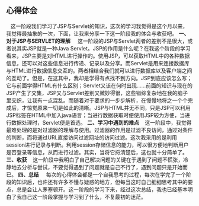 ## 心得体会 
 &nbsp; &nbsp;这一阶段我们学习了JSP与Servlet的知识，这次的学习我觉得是这个月以来，我觉得最抽象的一次，下面，让我来分享一下这一阶段我的体会与收获吧。
**一、对于JSP与SERVLET的理解**
 &nbsp; &nbsp; 这一阶段的JSP与Servlet两者的差别不是很大，或者说其实JSP就是一种Java Servlet。JSP的作用是什么呢？在我这个阶段的学习看来，JSP主要是对HTML进行操作的。使用JSP，可以获取HTML中的各种数据信息，还可以对这些信息进行传递、记录以及分享。而Servlet是用来连接数据库与HTML进行数据信息交互的。两者相结合我们就可以进行数据库以及客户端之间的互动了。但是，在这其中，我却是学得有点找不到方向。JSP到底应该怎么写；它与前面学得HTML有什么区别；Servlet又该在何时出现……前面的知识与现在的JSP产生了交集，JSP又与Servlet差别又微妙得很，这些错综复杂地在我的脑子里交织，让我有一点混乱。而随着对于要求的一步步解析，在慢慢地将之一个个完成后，才惊觉原来一切是如此的清晰。JSP与HTML并无不同，只是JSP可以利用JSP标签在HTML中加入java语言；当进行数据获取时便使用JSP较为方便，当进行数据处理时，Servlet便是首选。
**二、学习中遇到的难点**
  &nbsp; &nbsp;这一阶段中，我觉得最难处理的是对过滤器的理解与使用。过滤器的作用是过滤不良访问，通过对条件的判断，而将通过URL直接访问过滤网址的访问过滤。这次我采用的是利用session进行记录与判断。利用session存储信息的能力，可以很方便地判断用户是否登录等信息，从而进行过滤。其实，当将它捋清楚后，这也就十分简单了。
**三、收获**
 &nbsp; &nbsp;这一阶段中我明白了自己解决问题的关键在于遇到了问题不慌张，冷静地去分析与尝试，不要觉得遇到了问题就是自己不行了，遇到问题只是开始而已。
**四、总结**
 &nbsp; &nbsp; 每次的心得体会都是一个自我思考的过程，每次在学完了一个阶段的知识后，也许还有许多不懂与疑惑的地方，但每当这时自己细细思考其中的要点，总是会让人茅塞顿开。这一阶段的学习下来，经过这次总结，我也已经基本明白了我自己这一阶段掌握与学习到了什么，不复最初的迷茫。

